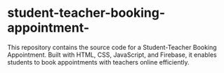 # student-teacher-booking-appointment-
This repository contains the source code for a Student-Teacher Booking Appointment. Built with HTML, CSS, JavaScript, and Firebase, it enables students to book appointments with teachers online efficiently.
